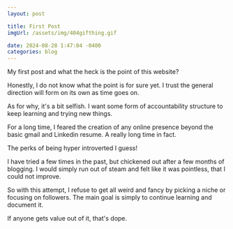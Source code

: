 ```yaml
---
layout: post

title: First Post
imgUrl: /assets/img/404gifthing.gif

date: 2024-08-28 1:47:04 -0400
categories: blog
---
```

My first post and what the heck is the point of this website?

Honestly, I do not know what the point is for sure yet. I trust the general direction will form on its own as time goes on.  

As for why, it's a bit selfish. I want some form of accountability structure to keep learning and trying new things. 

For a long time, I feared the creation of any online presence beyond the basic gmail and Linkedin resume. A really long time in fact.

The perks of being hyper introverted I guess!

I have tried a few times in the past, but chickened out after a few months of blogging. I would simply run out of steam and felt like it was pointless, that I could not improve.

So with this attempt, I refuse to get all weird and fancy by picking a niche or focusing on followers. The main goal is simply to continue learning and document it.

If anyone gets value out of it, that's dope.